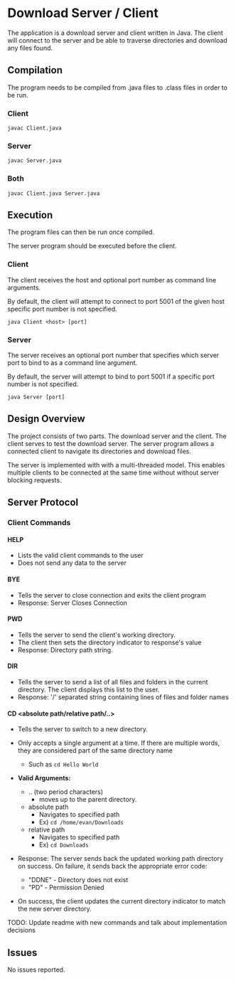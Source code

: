 # Download Server / Client

The application is a download server and client written in Java. The client will
connect to the server and be able to traverse directories and download any files found.

## Compilation

The program needs to be compiled from .java files to .class files in order to
be run.

### Client

`javac Client.java`

### Server

`javac Server.java`

### Both

`javac Client.java Server.java`

## Execution

The program files can then be run once compiled.

The server program should be executed before the client.

### Client

The client receives the host and optional port number as command line arguments.

By default, the client will attempt to connect to port 5001 of the given host specific port number is not specified.

`java Client <host> [port]`

### Server

The server receives an optional port number that specifies which server port
to bind to as a command line
argument.

By default, the server will attempt to bind to port 5001 if a specific port
number is not specified.

`java Server [port]`

## Design Overview

The project consists of two parts. The download server and the client. The
client serves to test the download server. The server program allows a
connected client to navigate its directories and download files.

The server is implemented with with a multi-threaded model. This enables multiple
clients to be connected at the same time without without server blocking requests.

## Server Protocol

### Client Commands

#### HELP

- Lists the valid client commands to the user
- Does not send any data to the server

#### BYE

- Tells the server to close connection and exits the client program
- Response: Server Closes Connection

#### PWD
- Tells the server to send the client's working directory.
- The client then sets the directory indicator to response's value
- Response: Directory path string.

#### DIR
- Tells the server to send a list of all files and folders in the current 
directory. The client displays this list to the user.
- Response: '/' separated string containing lines of files and folder names

#### CD <absolute path/relative path/..>
- Tells the server to switch to a new directory.
- Only accepts a single argument at a time. If there are multiple words, they
 are considered part of the same directory name
    - Such as `cd Hello World` 
- **Valid Arguments:**
    - .. (two period characters) 
        - moves up to the parent directory.
    - absolute path
        - Navigates to specified path
        - Ex) `cd /home/evan/Downloads`
    - relative path
        - Navigates to specified path
        - Ex) `cd Downloads`

- Response: The server sends back the updated working path directory on 
success. On failure, it sends back the appropriate error code:
    - "DDNE" - Directory does not exist
    - "PD"  - Permission Denied
- On success, the client updates the current directory indicator to match the
 new server directory.

TODO: Update readme with new commands and talk about implementation decisions

## Issues

No issues reported.
